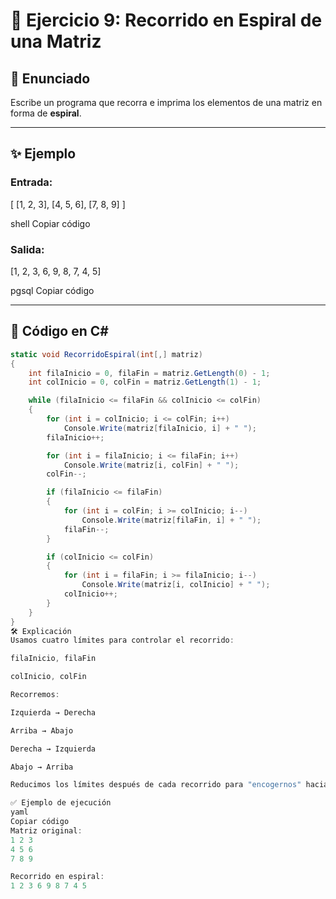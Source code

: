 # 📌 Ejercicio 9: Recorrido en Espiral de una Matriz

## 📖 Enunciado
Escribe un programa que recorra e imprima los elementos de una matriz en forma de **espiral**.

---

## ✨ Ejemplo
### Entrada:
[ [1, 2, 3],
[4, 5, 6],
[7, 8, 9] ]

shell
Copiar código

### Salida:
[1, 2, 3, 6, 9, 8, 7, 4, 5]

pgsql
Copiar código

---

## 📌 Código en C#
```csharp
static void RecorridoEspiral(int[,] matriz)
{
    int filaInicio = 0, filaFin = matriz.GetLength(0) - 1;
    int colInicio = 0, colFin = matriz.GetLength(1) - 1;

    while (filaInicio <= filaFin && colInicio <= colFin)
    {
        for (int i = colInicio; i <= colFin; i++)
            Console.Write(matriz[filaInicio, i] + " ");
        filaInicio++;

        for (int i = filaInicio; i <= filaFin; i++)
            Console.Write(matriz[i, colFin] + " ");
        colFin--;

        if (filaInicio <= filaFin)
        {
            for (int i = colFin; i >= colInicio; i--)
                Console.Write(matriz[filaFin, i] + " ");
            filaFin--;
        }

        if (colInicio <= colFin)
        {
            for (int i = filaFin; i >= filaInicio; i--)
                Console.Write(matriz[i, colInicio] + " ");
            colInicio++;
        }
    }
}
🛠️ Explicación
Usamos cuatro límites para controlar el recorrido:

filaInicio, filaFin

colInicio, colFin

Recorremos:

Izquierda → Derecha

Arriba → Abajo

Derecha → Izquierda

Abajo → Arriba

Reducimos los límites después de cada recorrido para "encogernos" hacia el centro de la matriz.

✅ Ejemplo de ejecución
yaml
Copiar código
Matriz original:
1 2 3 
4 5 6 
7 8 9 

Recorrido en espiral:
1 2 3 6 9 8 7 4 5